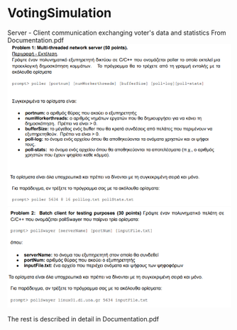# VotingSimulation
Server - Client communication exchanging voter's data and statistics
From Documentation.pdf
![Problem 1](Imgs/problem1.png)
![Problem 2](Imgs/problem2.png)

The rest is described in detail in Documentation.pdf
